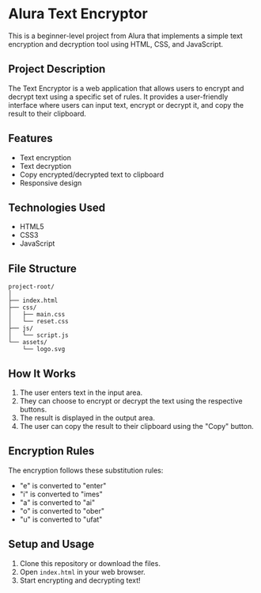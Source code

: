 # Alura Text Encryptor

This is a beginner-level project from Alura that implements a simple text encryption and decryption tool using HTML, CSS, and JavaScript.

## Project Description

The Text Encryptor is a web application that allows users to encrypt and decrypt text using a specific set of rules. It provides a user-friendly interface where users can input text, encrypt or decrypt it, and copy the result to their clipboard.

## Features

- Text encryption
- Text decryption
- Copy encrypted/decrypted text to clipboard
- Responsive design

## Technologies Used

- HTML5
- CSS3
- JavaScript

## File Structure

```
project-root/
│
├── index.html
├── css/
│   ├── main.css
│   └── reset.css
├── js/
│   └── script.js
└── assets/
    └── logo.svg
```

## How It Works

1. The user enters text in the input area.
2. They can choose to encrypt or decrypt the text using the respective buttons.
3. The result is displayed in the output area.
4. The user can copy the result to their clipboard using the "Copy" button.

## Encryption Rules

The encryption follows these substitution rules:

- "e" is converted to "enter"
- "i" is converted to "imes"
- "a" is converted to "ai"
- "o" is converted to "ober"
- "u" is converted to "ufat"

## Setup and Usage

1. Clone this repository or download the files.
2. Open `index.html` in your web browser.
3. Start encrypting and decrypting text!
